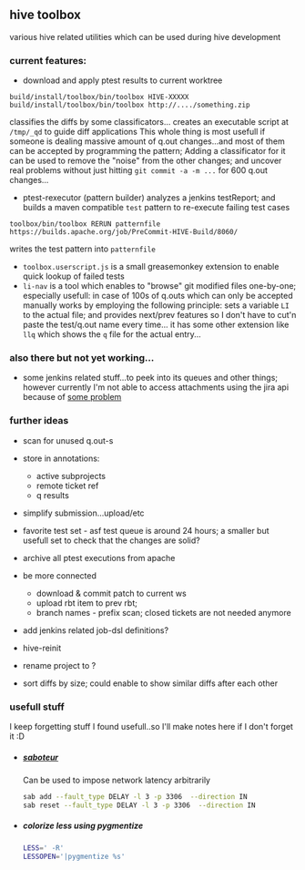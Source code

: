 
## hive toolbox

various hive related utilities which can be used during hive development

### current features:

* download and apply ptest results to current worktree
```
build/install/toolbox/bin/toolbox HIVE-XXXXX
build/install/toolbox/bin/toolbox http://..../something.zip
```
  classifies the diffs by some classificators...
  creates an executable script at `/tmp/_qd` to guide diff applications
  This whole thing is most usefull if someone is dealing massive amount of q.out changes...and most of them can be accepted by programming the pattern;
  Adding a classificator for it can be used to remove the "noise" from the other changes; and uncover real problems without just hitting `git commit -a -m ...` for 600 q.out changes...

* ptest-rexecutor (pattern builder)
  analyzes a jenkins testReport; and builds a maven compatible `test` pattern to re-execute failing test cases
```
toolbox/bin/toolbox RERUN patternfile https://builds.apache.org/job/PreCommit-HIVE-Build/8060/
```
  writes the test pattern into `patternfile`

* `toolbox.userscript.js` is a small greasemonkey extension to enable quick lookup of failed tests
* `li-nav` is a tool which enables to "browse" git modified files one-by-one;
  especially usefull: in case of 100s of q.outs which can only be accepted manually
  works by employing the following principle: sets a variable `LI` to the actual file; and provides next/prev features
  so I don't have to cut'n paste the test/q.out name every time...
  it has some other extension like `llq` which shows the `q` file for the actual entry...


### also there but not yet working...

* some jenkins related stuff...to peek into its queues and other things; however currently I'm not able to access attachments using the jira api because of [some problem](https://issues.apache.org/jira/browse/INFRA-15541)

### further ideas

* scan for unused q.out-s
* store in annotations:
	* active subprojects
	* remote ticket ref
	* q results
* simplify submission...upload/etc
* favorite test set - asf test queue is around 24 hours;
  a smaller but usefull set to check that the changes are solid?
* archive all ptest executions from apache
* be more connected
  * download & commit patch to current ws
  * upload rbt item to prev rbt; 
  * branch names - prefix scan; closed tickets are not needed anymore
* add jenkins related job-dsl definitions?
* hive-reinit

* rename project to ?


* sort diffs by size; could enable to show similar diffs after each other



### usefull stuff

I keep forgetting stuff I found usefull..so I'll make notes here if I don't forget it :D

* ##### [saboteur](https://github.com/tomakehurst/saboteur)

  Can be used to impose network latency arbitrarily
  ```bash
  sab add --fault_type DELAY -l 3 -p 3306  --direction IN 
  sab reset --fault_type DELAY -l 3 -p 3306  --direction IN
  ```

* ##### colorize less using pygmentize

  ```bash
  LESS=' -R'
  LESSOPEN='|pygmentize %s'
  ```


